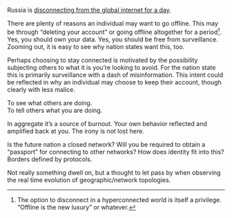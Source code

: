 Russia is [disconnecting from the global internet for a day](https://www.wired.com/story/russia-internet-disconnect-what-happens/).

There are plenty of reasons an individual may want to go offline. This may be through “deleting your account” or going offline altogether for a period[^1]. Yes, you should own your data. Yes, you should be free from surveillance. Zooming out, it is easy to see why nation states want this, too.

Perhaps choosing to stay connected is motivated by the possibility subjecting others to what it is you’re looking to avoid. For the nation state this is primarily surveillance with a dash of misinformation. This intent could be reflected in why an individual may choose to keep their account, though clearly with less malice.

To see what others are doing.  
To tell others what you are doing.

In aggregate it’s a source of burnout. Your own behavior reflected and amplified back at you. The irony is not lost here.

Is the future nation a closed network? Will you be required to obtain a “passport” for connecting to other networks? How does identity fit into this? Borders defined by protocols.

Not really something dwell on, but a thought to let pass by when observing the real time evolution of geographic/network topologies.

[^1]: The option to disconnect in a hyperconnected world is itself a privilege. “Offline is the new luxury” or whatever.